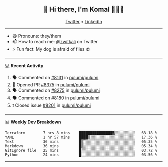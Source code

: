 <h2 align="center"> 👋 Hi there, I'm Komal 🧑🏾‍💻 </h2>
<p align="center">
    <a href="https://twitter.com/zwitkali">Twitter</a> •
    <a href="https://www.linkedin.com/in/komal-ali/">LinkedIn</a>
</p>

--------

- 😄 Pronouns: they/them
- 📫 How to reach me: [@zwitkali](https://twitter.com/zwitkali) on Twitter
- ⚡ Fun fact: My dog is afraid of flies 🪰

--------
💻 **Recent Activity**

<!--START_SECTION:activity-->
1. 🗣 Commented on [#8131](https://github.com/pulumi/pulumi/issues/8131) in [pulumi/pulumi](https://github.com/pulumi/pulumi)
2. 💪 Opened PR [#8375](https://github.com/pulumi/pulumi/pull/8375) in [pulumi/pulumi](https://github.com/pulumi/pulumi)
3. 🗣 Commented on [#8275](https://github.com/pulumi/pulumi/issues/8275) in [pulumi/pulumi](https://github.com/pulumi/pulumi)
4. 🗣 Commented on [#8180](https://github.com/pulumi/pulumi/issues/8180) in [pulumi/pulumi](https://github.com/pulumi/pulumi)
5. ❗️ Closed issue [#8201](https://github.com/pulumi/pulumi/issues/8201) in [pulumi/pulumi](https://github.com/pulumi/pulumi)
<!--END_SECTION:activity-->

--------

📊 **Weekly Dev Breakdown**
<!--START_SECTION:waka-->

```text
Terraform        7 hrs 8 mins    ███████████████▓░░░░░░░░░   63.18 %
YAML             1 hr 57 mins    ████▒░░░░░░░░░░░░░░░░░░░░   17.36 %
Text             36 mins         █▒░░░░░░░░░░░░░░░░░░░░░░░   05.35 %
Markdown         36 mins         █▒░░░░░░░░░░░░░░░░░░░░░░░   05.34 %
GitIgnore file   25 mins         █░░░░░░░░░░░░░░░░░░░░░░░░   03.72 %
Python           24 mins         █░░░░░░░░░░░░░░░░░░░░░░░░   03.56 %
```

<!--END_SECTION:waka-->

--------
